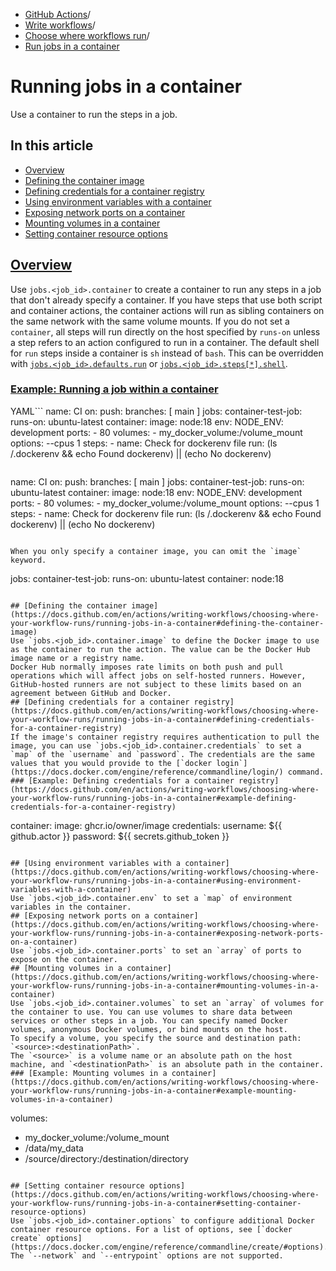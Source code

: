   * [GitHub Actions](https://docs.github.com/en/actions "GitHub Actions")/
  * [Write workflows](https://docs.github.com/en/actions/writing-workflows "Write workflows")/
  * [Choose where workflows run](https://docs.github.com/en/actions/writing-workflows/choosing-where-your-workflow-runs "Choose where workflows run")/
  * [Run jobs in a container](https://docs.github.com/en/actions/writing-workflows/choosing-where-your-workflow-runs/running-jobs-in-a-container "Run jobs in a container")


# Running jobs in a container
Use a container to run the steps in a job.
## In this article
  * [Overview](https://docs.github.com/en/actions/writing-workflows/choosing-where-your-workflow-runs/running-jobs-in-a-container#overview)
  * [Defining the container image](https://docs.github.com/en/actions/writing-workflows/choosing-where-your-workflow-runs/running-jobs-in-a-container#defining-the-container-image)
  * [Defining credentials for a container registry](https://docs.github.com/en/actions/writing-workflows/choosing-where-your-workflow-runs/running-jobs-in-a-container#defining-credentials-for-a-container-registry)
  * [Using environment variables with a container](https://docs.github.com/en/actions/writing-workflows/choosing-where-your-workflow-runs/running-jobs-in-a-container#using-environment-variables-with-a-container)
  * [Exposing network ports on a container](https://docs.github.com/en/actions/writing-workflows/choosing-where-your-workflow-runs/running-jobs-in-a-container#exposing-network-ports-on-a-container)
  * [Mounting volumes in a container](https://docs.github.com/en/actions/writing-workflows/choosing-where-your-workflow-runs/running-jobs-in-a-container#mounting-volumes-in-a-container)
  * [Setting container resource options](https://docs.github.com/en/actions/writing-workflows/choosing-where-your-workflow-runs/running-jobs-in-a-container#setting-container-resource-options)


## [Overview](https://docs.github.com/en/actions/writing-workflows/choosing-where-your-workflow-runs/running-jobs-in-a-container#overview)
Use `jobs.<job_id>.container` to create a container to run any steps in a job that don't already specify a container. If you have steps that use both script and container actions, the container actions will run as sibling containers on the same network with the same volume mounts.
If you do not set a `container`, all steps will run directly on the host specified by `runs-on` unless a step refers to an action configured to run in a container.
The default shell for `run` steps inside a container is `sh` instead of `bash`. This can be overridden with [`jobs.<job_id>.defaults.run`](https://docs.github.com/en/actions/using-workflows/workflow-syntax-for-github-actions#jobsjob_iddefaultsrun) or [`jobs.<job_id>.steps[*].shell`](https://docs.github.com/en/actions/using-workflows/workflow-syntax-for-github-actions#jobsjob_idstepsshell).
### [Example: Running a job within a container](https://docs.github.com/en/actions/writing-workflows/choosing-where-your-workflow-runs/running-jobs-in-a-container#example-running-a-job-within-a-container)
YAML```
name: CI
on:
  push:
    branches: [ main ]
jobs:
  container-test-job:
    runs-on: ubuntu-latest
    container:
      image: node:18
      env:
        NODE_ENV: development
      ports:
        - 80
      volumes:
        - my_docker_volume:/volume_mount
      options: --cpus 1
    steps:
      - name: Check for dockerenv file
        run: (ls /.dockerenv && echo Found dockerenv) || (echo No dockerenv)

```
```
name: CI
on:
  push:
    branches: [ main ]
jobs:
  container-test-job:
    runs-on: ubuntu-latest
    container:
      image: node:18
      env:
        NODE_ENV: development
      ports:
        - 80
      volumes:
        - my_docker_volume:/volume_mount
      options: --cpus 1
    steps:
      - name: Check for dockerenv file
        run: (ls /.dockerenv && echo Found dockerenv) || (echo No dockerenv)

```

When you only specify a container image, you can omit the `image` keyword.
```
jobs:
  container-test-job:
    runs-on: ubuntu-latest
    container: node:18

```

## [Defining the container image](https://docs.github.com/en/actions/writing-workflows/choosing-where-your-workflow-runs/running-jobs-in-a-container#defining-the-container-image)
Use `jobs.<job_id>.container.image` to define the Docker image to use as the container to run the action. The value can be the Docker Hub image name or a registry name.
Docker Hub normally imposes rate limits on both push and pull operations which will affect jobs on self-hosted runners. However, GitHub-hosted runners are not subject to these limits based on an agreement between GitHub and Docker.
## [Defining credentials for a container registry](https://docs.github.com/en/actions/writing-workflows/choosing-where-your-workflow-runs/running-jobs-in-a-container#defining-credentials-for-a-container-registry)
If the image's container registry requires authentication to pull the image, you can use `jobs.<job_id>.container.credentials` to set a `map` of the `username` and `password`. The credentials are the same values that you would provide to the [`docker login`](https://docs.docker.com/engine/reference/commandline/login/) command.
### [Example: Defining credentials for a container registry](https://docs.github.com/en/actions/writing-workflows/choosing-where-your-workflow-runs/running-jobs-in-a-container#example-defining-credentials-for-a-container-registry)
```
container:
  image: ghcr.io/owner/image
  credentials:
     username: ${{ github.actor }}
     password: ${{ secrets.github_token }}

```

## [Using environment variables with a container](https://docs.github.com/en/actions/writing-workflows/choosing-where-your-workflow-runs/running-jobs-in-a-container#using-environment-variables-with-a-container)
Use `jobs.<job_id>.container.env` to set a `map` of environment variables in the container.
## [Exposing network ports on a container](https://docs.github.com/en/actions/writing-workflows/choosing-where-your-workflow-runs/running-jobs-in-a-container#exposing-network-ports-on-a-container)
Use `jobs.<job_id>.container.ports` to set an `array` of ports to expose on the container.
## [Mounting volumes in a container](https://docs.github.com/en/actions/writing-workflows/choosing-where-your-workflow-runs/running-jobs-in-a-container#mounting-volumes-in-a-container)
Use `jobs.<job_id>.container.volumes` to set an `array` of volumes for the container to use. You can use volumes to share data between services or other steps in a job. You can specify named Docker volumes, anonymous Docker volumes, or bind mounts on the host.
To specify a volume, you specify the source and destination path:
`<source>:<destinationPath>`.
The `<source>` is a volume name or an absolute path on the host machine, and `<destinationPath>` is an absolute path in the container.
### [Example: Mounting volumes in a container](https://docs.github.com/en/actions/writing-workflows/choosing-where-your-workflow-runs/running-jobs-in-a-container#example-mounting-volumes-in-a-container)
```
volumes:
  - my_docker_volume:/volume_mount
  - /data/my_data
  - /source/directory:/destination/directory

```

## [Setting container resource options](https://docs.github.com/en/actions/writing-workflows/choosing-where-your-workflow-runs/running-jobs-in-a-container#setting-container-resource-options)
Use `jobs.<job_id>.container.options` to configure additional Docker container resource options. For a list of options, see [`docker create` options](https://docs.docker.com/engine/reference/commandline/create/#options).
The `--network` and `--entrypoint` options are not supported.
